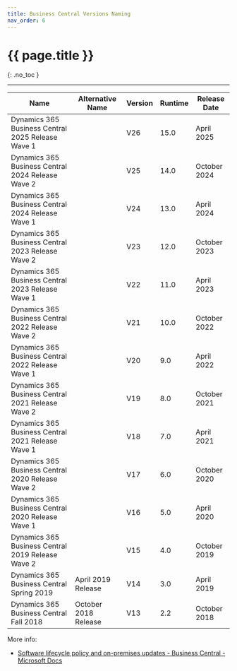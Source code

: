 ```yaml
---
title: Business Central Versions Naming
nav_order: 6
---
```


# {{ page.title }}
{: .no_toc }

---

| Name                                              | Alternative Name     | Version | Runtime | Release Date |
| ------------------------------------------------- | -------------------- | ------- | ------- | ------------ |
| Dynamics 365 Business Central 2025 Release Wave 1 |                      | V26     | 15.0    | April 2025   |
| Dynamics 365 Business Central 2024 Release Wave 2 |                      | V25     | 14.0    | October 2024 |
| Dynamics 365 Business Central 2024 Release Wave 1 |                      | V24     | 13.0    | April 2024   |
| Dynamics 365 Business Central 2023 Release Wave 2 |                      | V23     | 12.0    | October 2023 |
| Dynamics 365 Business Central 2023 Release Wave 1 |                      | V22     | 11.0    | April 2023   |
| Dynamics 365 Business Central 2022 Release Wave 2 |                      | V21     | 10.0    | October 2022 |
| Dynamics 365 Business Central 2022 Release Wave 1 |                      | V20     | 9.0     | April 2022   |
| Dynamics 365 Business Central 2021 Release Wave 2 |                      | V19     | 8.0     | October 2021 |
| Dynamics 365 Business Central 2021 Release Wave 1 |                      | V18     | 7.0     | April 2021   |
| Dynamics 365 Business Central 2020 Release Wave 2 |                      | V17     | 6.0     | October 2020 |
| Dynamics 365 Business Central 2020 Release Wave 1 |                      | V16     | 5.0     | April 2020   |
| Dynamics 365 Business Central 2019 Release Wave 2 |                      | V15     | 4.0     | October 2019 |
| Dynamics 365 Business Central Spring 2019         | April 2019 Release   | V14     | 3.0     | April 2019   |
| Dynamics 365 Business Central Fall 2018           | October 2018 Release | V13     | 2.2     | October 2018 |

More info:

* [Software lifecycle policy and on-premises updates - Business Central - Microsoft Docs](https://docs.microsoft.com/en-us/dynamics365/business-central/dev-itpro/terms/lifecycle-policy-on-premises)